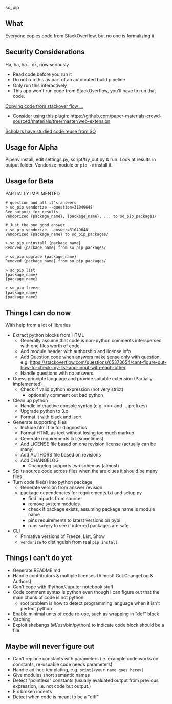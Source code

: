 so_pip

What
----
Everyone copies code from StackOverflow, but no one is formalizing it.

Security Considerations
-----------------------
Ha, ha, ha... ok, now seriously.

- Read code before you run it
- Do not run this as part of an automated build pipeline
- Only run this interactively
- This app won't run code from StackOverflow, you'll have to run that code.

[Copying code from stackover flow ...](https://stackoverflow.blog/2019/11/26/copying-code-from-stack-overflow-you-might-be-spreading-security-vulnerabilities/)
- Consider using this plugin: https://github.com/paper-materials-crowd-sourced/materials/tree/master/web-extension

[Scholars have studied code reuse from SO](https://link.springer.com/article/10.1007/s10664-018-9634-5)

Usage for Alpha
---------------
Pipenv install, edit settings.py, script/try_out.py & run. Look at
results in output folder. Vendorize module or `pip -e` install it.

Usage for Beta
--------------
PARTIALLY IMPLMENTED
```
# question and all it's answers
> so_pip vendorize --question=31049648
See output/ for results.
Vendorized {package_name}, {package_name}, ... to so_pip_packages/

# Just the one good answer
> so_pip vendorize --answer=31049648
Vendorized {package_name} to so_pip_packages/

> so_pip uninstall {package_name}
Removed {package_name} from so_pip_packages/

> so_pip upgrade {package_name}
Removed {package_name} from so_pip_packages/

> so_pip list
{package_name}
{package_name}

> so_pip freeze
{package_name}
{package_name}
```

Things I can do now
-------------------
With help from a lot of libraries
- Extract python blocks from HTML
    - Generally assume that code is non-python comments interspersed with one files worth of code.
    - Add module header with authorship and license info
    - Add Question code when answers make sense only with question, e.g. https://stackoverflow.com/questions/65373654/cant-figure-out-how-to-check-my-list-and-input-with-each-other
    - Handle questions with no answers.
- Guess principle language and provide suitable extension (Partially implemented)
    - Check if valid python expression (not very strict)
        - optionally comment out bad python
- Clean up python
    - Handle interactive console syntax (e.g. >>> and ... prefixes)
    - Upgrade python to 3.x
    - Format it with black and isort
- Generate supporting files
    - Include html file for diagnostics
    - Format HTML as text without losing too much markup
    - Generate requirements.txt (sometimes)
    - Add LICENSE file based on one revision license (actually can be many)
    - Add AUTHORS file based on revisions
    - Add CHANGELOG
        - Changelog supports two schemas (almost)
- Splits source code across files when the are clues it should be many files
- Turn code file(s) into python package
    - Generate version from answer revision
    - package dependencies for requirements.txt and setup.py
        - find imports from source
        - remove system modules
        - check if package exists, assuming package name is module name
        - pins requirements to latest versions on pypi
        - runs `safety` to see if inferred packages are safe
- CLI
    - Primative versions of Freeze, List, Show
    - `vendorize` to distinguish from real `pip install`

Things I can't do yet
---------------------
- Generate README.md
- Handle contributors & multiple licenses (Almost! Got ChangeLog & Authors)
- Can't cope with IPython/Juputer notebook stuff
- Code comment syntax is python even though I can figure out that the main chunk of code is not python
    - root problem is how to detect programming language when it isn't perfect python
- Enable minimal units of code re-use, such as wrapping in "def" block
- Caching
- Exploit shebangs (#!/usr/bin/python) to indicate code block should be a file

Maybe will never figure out
------
- Can't replace constants with parameters (ie. example code works on constants, re-usuable code needs parameters)
- Handle ad-hoc templating, e.g. `print(<your name goes here>)`
- Give modules short semantic names
- Detect "pointless" constants (usually evaluated output from previous expression, i.e. not code but output.)
- Fix broken indents
- Detect when code is meant to be a "diff"
